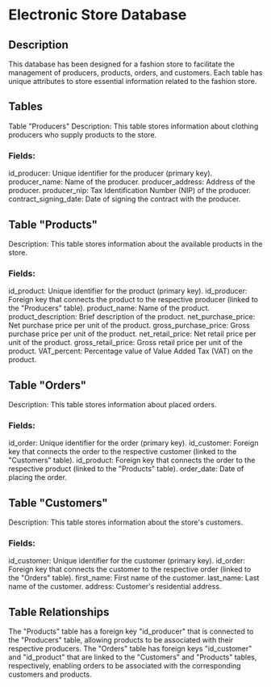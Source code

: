 # Electronic Store Database 
## Description
This database has been designed for a fashion store to facilitate the management of producers, products, orders, and customers. Each table has unique attributes to store essential information related to the fashion store.

## Tables
Table "Producers"
Description: This table stores information about clothing producers who supply products to the store.

### Fields:

id_producer: Unique identifier for the producer (primary key).
producer_name: Name of the producer.
producer_address: Address of the producer.
producer_nip: Tax Identification Number (NIP) of the producer.
contract_signing_date: Date of signing the contract with the producer.
## Table "Products"
Description: This table stores information about the available products in the store.

### Fields:

id_product: Unique identifier for the product (primary key).
id_producer: Foreign key that connects the product to the respective producer (linked to the "Producers" table).
product_name: Name of the product.
product_description: Brief description of the product.
net_purchase_price: Net purchase price per unit of the product.
gross_purchase_price: Gross purchase price per unit of the product.
net_retail_price: Net retail price per unit of the product.
gross_retail_price: Gross retail price per unit of the product.
VAT_percent: Percentage value of Value Added Tax (VAT) on the product.
## Table "Orders"
Description: This table stores information about placed orders.

### Fields:

id_order: Unique identifier for the order (primary key).
id_customer: Foreign key that connects the order to the respective customer (linked to the "Customers" table).
id_product: Foreign key that connects the order to the respective product (linked to the "Products" table).
order_date: Date of placing the order.
## Table "Customers"
Description: This table stores information about the store's customers.

### Fields:

id_customer: Unique identifier for the customer (primary key).
id_order: Foreign key that connects the customer to the respective order (linked to the "Orders" table).
first_name: First name of the customer.
last_name: Last name of the customer.
address: Customer's residential address.
## Table Relationships
The "Products" table has a foreign key "id_producer" that is connected to the "Producers" table, allowing products to be associated with their respective producers.
The "Orders" table has foreign keys "id_customer" and "id_product" that are linked to the "Customers" and "Products" tables, respectively, enabling orders to be associated with the corresponding customers and products.
